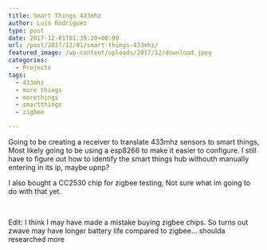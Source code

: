 ```yaml
---
title: Smart Things 433mhz
author: Luis Rodriguez
type: post
date: 2017-12-01T01:39:20+00:00
url: /post/2017/12/01/smart-things-433mhz/
featured_image: /wp-content/uploads/2017/12/download.jpeg
categories:
  - Projects
tags:
  - 433mhz
  - more things
  - morethings
  - smartthings
  - zigbee

---
```

Going to be creating a receiver to translate 433mhz sensors to smart things, Most likely going to be using a esp8266 to make it easier to configure. I still have to figure out how to identify the smart things hub withouth manually entering in its ip, maybe upnp?

I also bought a CC2530 chip for zigbee testing, Not sure what im going to do with that yet.

&nbsp;

Edit: I think I may have made a mistake buying zigbee chips. So turns out zwave may have longer battery life compared to zigbee&#8230; shoulda researched more

&nbsp;